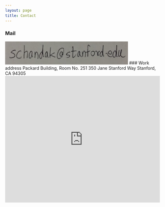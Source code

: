 ```yaml
---
layout: page
title: Contact
---
```


<style>
    .google-maps {
        position: relative;
        padding-bottom: 75%; // This is the aspect ratio
        height: 0;
        overflow: hidden;
    }
    .google-maps iframe {
        position: absolute;
        top: 0;
        left: 0;
        width: 100% !important;
        height: 100% !important;
    }
</style>

### Mail
<img src="/img/mailid.jpg" class="img-responsive" alt="Mail id" height="75" width="400">
### Work address
Packard Building, Room No. 251  
350 Jane Stanford Way  
Stanford, CA 94305  

<div class="google-maps">
<iframe src="https://www.google.com/maps/embed?pb=!1m18!1m12!1m3!1d3168.332638316658!2d-122.17603538494134!3d37.42924597982379!2m3!1f0!2f0!3f0!3m2!1i1024!2i768!4f13.1!3m3!1m2!1s0x808fbb8fca72ff15%3A0x7f95af3962faedea!2s350%20Jane%20Stanford%20Way%2C%20Stanford%2C%20CA%2094305%2C%20USA!5e0!3m2!1sen!2suk!4v1577269424596!5m2!1sen!2suk" width="600" height="450" frameborder="0" style="border:0;" allowfullscreen=""></iframe>" width="600" height="450" frameborder="0" style="border:0;" allowfullscreen=""></iframe>
</div>
